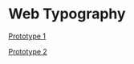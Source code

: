 # Web Typography
 
[Prototype 1](https://jorienkorn.github.io/Web-Typography/closed-captions-v1/index.html)

[Prototype 2](https://jorienkorn.github.io/Web-Typography/closed-captions-v2/index.html)